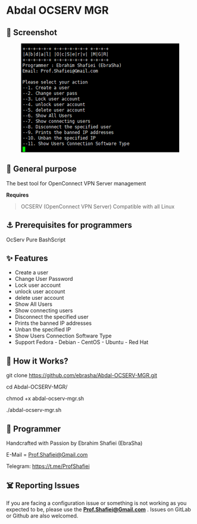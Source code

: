 # Abdal OCSERV MGR
## 👀 Screenshot
<p align="center"><img src="Screenshot.png?raw=true"></p>

 ## 💎 General purpose

The best tool for OpenConnect VPN Server management


**Requires**
> OCSERV (OpenConnect VPN Server)
> Compatible with all Linux
>
## ⚓ Prerequisites for programmers
 OcServ
 Pure BashScript

## ✨ Features

- Create a user
- Change User Password 
- Lock user account
- unlock user account
- delete user account
- Show All Users
- Show connecting users
- Disconnect the specified user
- Prints the banned IP addresses
- Unban the specified IP
- Show Users Connection Software Type
- Support Fedora - Debian - CentOS - Ubuntu - Red Hat

## 📝️ How it Works?
git clone https://github.com/ebrasha/Abdal-OCSERV-MGR.git

cd Abdal-OCSERV-MGR/

chmod +x abdal-ocserv-mgr.sh
    
./abdal-ocserv-mgr.sh


## 🤵 Programmer
Handcrafted with Passion by Ebrahim Shafiei (EbraSha)

E-Mail = Prof.Shafiei@Gmail.com

Telegram: https://t.me/ProfShafiei



## ☠️ Reporting Issues

If you are facing a configuration issue or something is not working as you expected to be, please use the **Prof.Shafiei@Gmail.com** . Issues on GitLab  or Github are also welcomed.

